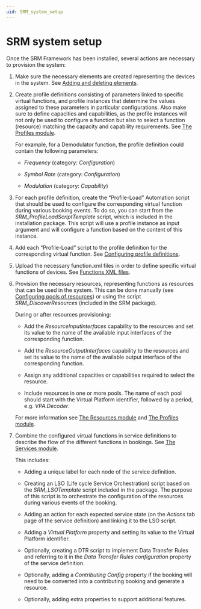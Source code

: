 ```yaml
---
uid: SRM_system_setup
---
```


# SRM system setup

Once the SRM Framework has been installed, several actions are necessary to provision the system:

1. Make sure the necessary elements are created representing the devices in the system. See [Adding and deleting elements](xref:Adding_and_deleting_elements).

2. Create profile definitions consisting of parameters linked to specific virtual functions, and profile instances that determine the values assigned to these parameters in particular configurations. Also make sure to define capacities and capabilities, as the profile instances will not only be used to configure a function but also to select a function (resource) matching the capacity and capability requirements. See [The Profiles module](xref:The_Profiles_module).

    For example, for a Demodulator function, the profile definition could contain the following parameters:

    - *Frequency* (category: *Configuration*)

    - *Symbol Rate* (category: *Configuration*)

    - *Modulation* (category: *Capability*)

3. For each profile definition, create the “Profile-Load” Automation script that should be used to configure the corresponding virtual function during various booking events. To do so, you can start from the *SRM_ProfileLoadScriptTemplate* script, which is included in the installation package. This script will use a profile instance as input argument and will configure a function based on the content of this instance.

4. Add each “Profile-Load” script to the profile definition for the corresponding virtual function. See [Configuring profile definitions](xref:Configuring_profile_definitions).

5. Upload the necessary function.xml files in order to define specific virtual functions of devices. See [Functions XML files](xref:Functions_XML_files).

6. Provision the necessary resources, representing functions as resources that can be used in the system. This can be done manually (see [Configuring pools of resources](xref:Configuring_pools_of_resources)) or using the script *SRM_DiscoverResources* (included in the SRM package).

    During or after resources provisioning:

    - Add the *ResourceInputInterfaces* capability to the resources and set its value to the name of the available input interfaces of the corresponding function.

    - Add the *ResourceOutputInterfaces* capability to the resources and set its value to the name of the available output interface of the corresponding function.

    - Assign any additional capacities or capabilities required to select the resource.

    - Include resources in one or more pools. The name of each pool should start with the Virtual Platform identifier, followed by a period, e.g. *VPA.Decoder*.

    For more information see [The Resources module](xref:The_Resources_module) and [The Profiles module](xref:The_Profiles_module).

7. Combine the configured virtual functions in service definitions to describe the flow of the different functions in bookings. See [The Services module](xref:The_Services_module).

    This includes:

    - Adding a unique label for each node of the service definition.

    - Creating an LSO (Life cycle Service Orchestration) script based on the *SRM_LSOTemplate* script included in the package. The purpose of this script is to orchestrate the configuration of the resources during various events of the booking.

    - Adding an action for each expected service state (on the *Actions* tab page of the service definition) and linking it to the LSO script.

    - Adding a *Virtual Platform* property and setting its value to the Virtual Platform identifier.

    - Optionally, creating a DTR script to implement Data Transfer Rules and referring to it in the *Data Transfer Rules configuration* property of the service definition.

    - Optionally, adding a *Contributing Config* property if the booking will need to be converted into a contributing booking and generate a resource.

    - Optionally, adding extra properties to support additional features.
